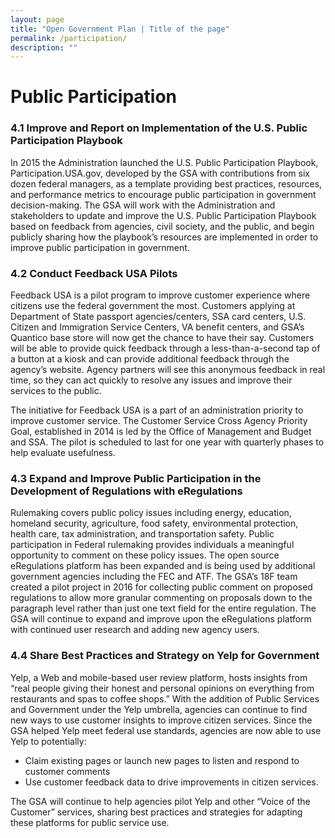 ```yaml
---
layout: page
title: "Open Government Plan | Title of the page"
permalink: /participation/
description: ""
---
```


# Public Participation

### 4.1  Improve and Report on Implementation of the U.S. Public Participation Playbook
In 2015 the Administration launched the U.S. Public Participation Playbook, Participation.USA.gov, developed by the GSA with contributions from six dozen federal managers, as a template providing best practices, resources, and performance metrics to encourage public participation in government decision-making. The GSA will work with the Administration and stakeholders to update and improve the U.S. Public Participation Playbook based on feedback from agencies, civil society, and the public, and begin publicly sharing how the playbook’s resources are implemented in order to improve public participation in government.

### 4.2  Conduct Feedback USA Pilots 
Feedback USA is a pilot program to improve customer experience where citizens use the federal government the most. Customers applying at Department of State passport agencies/centers, SSA card centers, U.S. Citizen and Immigration Service Centers, VA benefit centers, and GSA’s Quantico base store will now get the chance to have their say.  Customers will be able to provide quick feedback through a less-than-a-second tap of a button at a kiosk and can provide additional feedback through the agency’s website.  Agency partners will see this anonymous feedback in real time, so they can act quickly to resolve any issues and improve their services to the public.

The initiative for Feedback USA is a part of an administration priority to improve customer service.  The Customer Service Cross Agency Priority Goal, established in 2014 is led by the Office of Management and Budget and SSA.  The pilot is scheduled to last for one year with quarterly phases to help evaluate usefulness.

### 4.3  Expand and Improve Public Participation in the Development of Regulations with eRegulations 
Rulemaking covers public policy issues including energy, education, homeland security, agriculture, food safety, environmental protection, health care, tax administration, and transportation safety. Public participation in Federal rulemaking provides individuals a meaningful opportunity to comment on these policy issues.  The open source eRegulations platform has been expanded and is being used by additional government agencies including the FEC and ATF. The GSA’s 18F team created a pilot project in 2016 for collecting public comment on proposed regulations to allow more granular commenting on proposals down to the paragraph level rather than just one text field for the entire regulation. The GSA will continue to expand and improve upon the eRegulations platform with continued user research and adding new agency users. 

### 4.4  Share Best Practices and Strategy on Yelp for Government
Yelp, a Web and mobile-based user review platform, hosts insights from “real people giving their honest and personal opinions on everything from restaurants and spas to coffee shops.” With the addition of Public Services and Government under the Yelp umbrella, agencies can continue to find new ways to use customer insights to improve citizen services. Since the GSA helped Yelp meet federal use standards, agencies are now able to use Yelp to potentially:
- Claim existing pages or launch new pages to listen and respond to customer comments
- Use customer feedback data to drive improvements in citizen services.

The GSA will continue to help agencies pilot Yelp and other “Voice of the Customer” services, sharing best practices and strategies for adapting these platforms for public service use.
